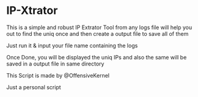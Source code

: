 # IP-Xtrator
This is a simple and robust IP Extrator Tool from any logs file will help you out to find the uniq once and then create a output file to save all of them

Just run it & input your file name containing the logs

Once Done, you will be displayed the uniq IPs and also the same will be saved in a output file in same directory

This Script is made by @OffensiveKernel

Just a personal script
